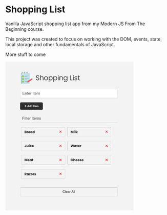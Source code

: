 # Shopping List

Vanilla JavaScript shopping list app from my Modern JS From The Beginning course.

This project was created to focus on working with the DOM, events, state, local storage and other fundamentals of JavaScript.

More stuff to come

<img src="images/screen.png" width="400">
